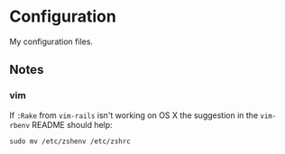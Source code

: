 # Configuration

My configuration files.

## Notes

### vim

If `:Rake` from `vim-rails` isn't working on OS X the suggestion in the `vim-rbenv` README should help:

```
sudo mv /etc/zshenv /etc/zshrc
```
